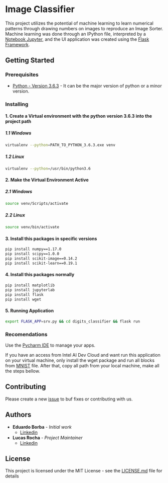 # Image Classifier

This project utilizes the potential of machine learning to learn numerical patterns through drawing numbers on images to reproduce an Image Sorter. Machine learning was done through an IPython file, interpreted by a [Notebook Jupyter](https://jupyter.org/), and the UI application was created using the [Flask Framework](https://palletsprojects.com/p/flask/).

## Getting Started
### Prerequisites

* [Python - Version 3.6.3](https://www.python.org/downloads/release/python-363/) - It can be the major version of python or a minor version.

### Installing

#### 1. Create a Virtual environment with the python version 3.6.3 into the project path
##### 1.1 Windows
```sh
virtualenv --python=PATH_TO_PYTHON_3.6.3.exe venv
```
##### 1.2 Linux
```sh
virtualenv --python=/usr/bin/python3.6 
```
#### 2. Make the Virtual Environment Active
##### 2.1 Windows
```sh
source venv/Scripts/activate
```
##### 2.2 Linux
```sh
source venv/bin/activate
```
#### 3. Install this packages in specific versions
```sh
pip install numpy==1.17.0 
pip install scipy==1.0.0
pip install scikit-image==0.14.2
pip install scikit-learn==0.19.1
```
#### 4. Install this packages normally
```sh
pip install matplotlib
pip install jupyterlab
pip install flask
pip install wget
```

#### 5. Running Application
```sh
export FLASK_APP=srv.py && cd digits_classifier && flask run
```

### Recomendations

Use the [Pycharm IDE](https://www.jetbrains.com/pycharm/) to manage your apps.

If you have an access from Intel AI Dev Cloud and want run this application on your virtual machine, only install the
wget package and run all blocks from [MNIST](MNIST.ipynb) file. After that, copy all path from your local machine,
make all the steps bellow.

## Contributing

Please create a new [issue](https://github.com/lucasrochagit/image-classifier/issues) to buf fixes or contributing with us.

## Authors

* **Eduardo Borba** - *Initial work* 
    * [Linkedin](https://www.linkedin.com/in/eduardo-queiroz-78aa83150/)
* **Lucas Rocha** - *Project Maintainer*
    * [Linkedin](https://www.linkedin.com/in/lucasrochacc/)
    

## License

This project is licensed under the MIT License - see the [LICENSE.md](LICENSE) file for details


